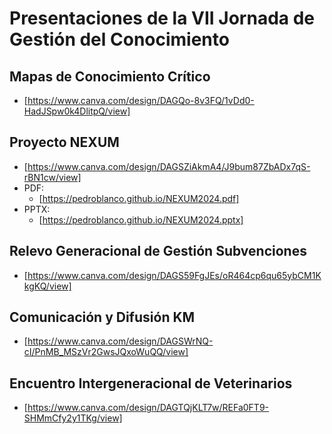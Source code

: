 # Presentaciones de la VII Jornada de Gestión del Conocimiento

## Mapas de Conocimiento Crítico

- [https://www.canva.com/design/DAGQo-8v3FQ/1vDd0-HadJSpw0k4DlitpQ/view]

## Proyecto NEXUM

- [https://www.canva.com/design/DAGSZiAkmA4/J9bum87ZbADx7qS-rBN1cw/view]
- PDF:
  - [https://pedroblanco.github.io/NEXUM2024.pdf]
- PPTX:
  - [https://pedroblanco.github.io/NEXUM2024.pptx]

## Relevo Generacional de Gestión Subvenciones

- [https://www.canva.com/design/DAGS59FgJEs/oR464cp6qu65ybCM1KkgKQ/view]

## Comunicación y Difusión KM

- [https://www.canva.com/design/DAGSWrNQ-cI/PnMB_MSzVr2GwsJQxoWuQQ/view]

## Encuentro Intergeneracional de Veterinarios

- [https://www.canva.com/design/DAGTQjKLT7w/REFa0FT9-SHMmCfy2y1TKg/view]